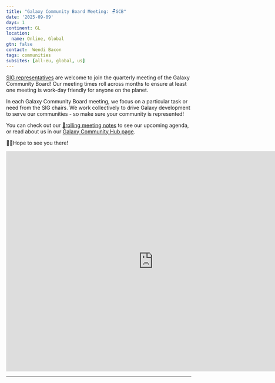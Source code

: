 ```yaml
---
title: "Galaxy Community Board Meeting: 🪑GCB"
date: '2025-09-09'
days: 1
continent: GL
location:
  name: Online, Global
gtn: false
contact:  Wendi Bacon
tags: communities
subsites: [all-eu, global, us]
---
```


[SIG representatives](https://galaxyproject.org/community/sig/) are welcome to join the quarterly meeting of the Galaxy Community Board! Our meeting times roll across months to ensure at least one meeting is work-day friendly for anyone on the planet.

In each Galaxy Community Board meeting, we focus on a particular task or need from the SIG chairs. We work collectively to drive Galaxy development to serve our communities - so make sure your community is represented!

You can check out our <a href="https://docs.google.com/document/d/19zv4rata-uVhFW43S8v_Fw83RVYq6jDGXy-1T8Aju4s/edit?tab=t.0#heading=h.a8ow2rq7hs8w">📝rolling meeting notes</a> to see our upcoming agenda, or read about us in our <a href="https://galaxyproject.org/community/governance/gcb/">Galaxy Community Hub page</a>.

👋🏾Hope to see you there!

<iframe src="https://calendar.google.com/calendar/embed?height=600&wkst=1&ctz=Europe%2FLondon&showPrint=0&mode=AGENDA&showCalendars=0&src=MDQwNDY2MDRhNGYxODE2NDk0MjBkYTQzMzUzMTBkN2E1MmQxMGJmNDkxNDgwMGEyZjNhYjEzZWE0ZWY3MzEyY0Bncm91cC5jYWxlbmRhci5nb29nbGUuY29t&color=%237CB342" style="border-width:0" width="800" height="600" frameborder="0" scrolling="no"></iframe>

---
